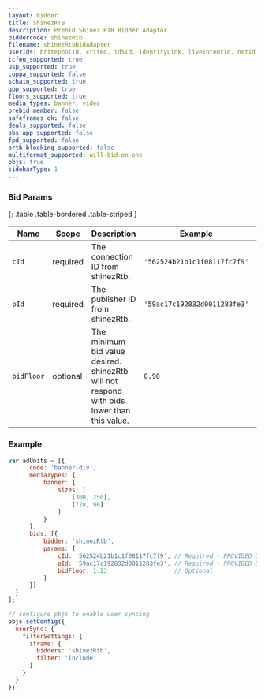 ```yaml
---
layout: bidder
title: ShinezRTB
description: Prebid Shinez RTB Bidder Adaptor
biddercode: shinezRtb
filename: shinezRtbBidAdapter
userIds: britepoolId, criteo, id5Id, identityLink, liveIntentId, netId, parrableId, pubCommonId, unifiedId
tcfeu_supported: true
usp_supported: true
coppa_supported: false
schain_supported: true
gpp_supported: true
floors_supported: true
media_types: banner, video
prebid_member: false
safeframes_ok: false
deals_supported: false
pbs_app_supported: false
fpd_supported: false
ortb_blocking_supported: false
multiformat_supported: will-bid-on-one
pbjs: true
sidebarType: 1
---
```


### Bid Params

{: .table .table-bordered .table-striped }

| Name       | Scope    | Description                                                                               | Example                      | Type     |
|------------|----------|-------------------------------------------------------------------------------------------|------------------------------|----------|
| `cId`      | required | The connection ID from shinezRtb.                                                          | `'562524b21b1c1f08117fc7f9'` | `string` |
| `pId`      | required | The publisher ID from shinezRtb.                                                           | `'59ac17c192832d0011283fe3'` | `string` |
| `bidFloor` | optional | The minimum bid value desired. shinezRtb will not respond with bids lower than this value. | `0.90`                       | `float`  |

### Example

  ```javascript
var adUnits = [{
        code: 'banner-div',
        mediaTypes: {
            banner: {
                sizes: [
                    [300, 250],
                    [728, 90]
                ]
            }
        },
        bids: [{
            bidder: 'shinezRtb',
            params: {
                cId: '562524b21b1c1f08117fc7f9', // Required - PROVIDED DURING SETUP...
                pId: '59ac17c192832d0011283fe3', // Required - PROVIDED DURING SETUP...
                bidFloor: 1.23                   // Optional
            }
        }]
    }
];

// configure pbjs to enable user syncing
pbjs.setConfig({
    userSync: {
      filterSettings: {
        iframe: {
          bidders: 'shinezRtb',
          filter: 'include'
        }
      }
    }
});
```
